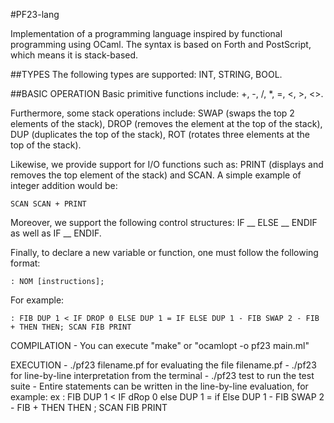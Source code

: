 #PF23-lang

Implementation of a programming language inspired by functional programming using OCaml. The syntax is based on Forth and PostScript, which means it is stack-based.

##TYPES
The following types are supported: INT, STRING, BOOL.

##BASIC OPERATION
Basic primitive functions include: +, -, /, *, =, <, >, <>.

Furthermore, some stack operations include: SWAP (swaps the top 2 elements of the stack), DROP (removes the element at the top of the stack), DUP (duplicates the top of the stack), ROT (rotates three elements at the top of the stack).

Likewise, we provide support for I/O functions such as: PRINT (displays and removes the top element of the stack) and SCAN. A simple example of integer addition would be:

	SCAN SCAN + PRINT 

Moreover, we support the following control structures: <condition> IF __ ELSE __ ENDIF as well as <condition> IF __ ENDIF.

Finally, to declare a new variable or function, one must follow the following format:

	: NOM [instructions]; 

For example: 

	: FIB DUP 1 < IF DROP 0 ELSE DUP 1 = IF ELSE DUP 1 - FIB SWAP 2 - FIB + THEN THEN; SCAN FIB PRINT


COMPILATION 
    - You can execute "make" or "ocamlopt -o pf23 main.ml"

EXECUTION 
    - ./pf23 filename.pf 
        for evaluating the file filename.pf 
    - ./pf23
        for line-by-line interpretation from the terminal
    - ./pf23 test
        to run the test suite
    - Entire statements can be written in the line-by-line evaluation, for example:
        ex
            : FIB DUP 1 < IF dRop 0 else DUP 1 = if Else DUP 1 - FIB SWAP 2 - FIB + THEN THEN ; SCAN FIB PRINT
